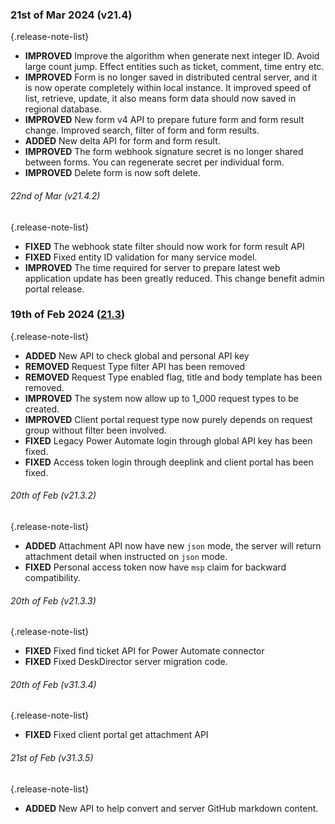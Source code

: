 ### 21st of Mar 2024 (v21.4)
{.release-note-list}
- **IMPROVED** Improve the algorithm when generate next integer ID.  Avoid large count jump. Effect entities such as ticket, comment, time entry etc.
- **IMPROVED** Form is no longer saved in distributed central server, and it is now operate completely within local instance. It improved speed of list, retrieve, update, it also means form data should now saved in regional database.
- **IMPROVED** New form v4 API to prepare future form and form result change. Improved search, filter of form and form results.
- **ADDED** New delta API for form and form result.
- **IMPROVED** The form webhook signature secret is no longer shared between forms. You can regenerate secret per individual form.
- **IMPROVED** Delete form is now soft delete.

###### 22nd of Mar (v21.4.2)
{.release-note-list}
- **FIXED** The webhook state filter should now work for form result API
- **FIXED** Fixed entity ID validation for many service model.
- **IMPROVED** The time required for server to prepare latest web application update has been greatly reduced. This change benefit admin portal release.

### 19th of Feb 2024 ([21.3](v21.3))

{.release-note-list}
- **ADDED** New API to check global and personal API key
- **REMOVED** Request Type filter API has been removed
- **REMOVED** Request Type enabled flag, title and body template has been removed.
- **IMPROVED** The system now allow up to 1_000 request types to be created.
- **IMPROVED** Client portal request type now purely depends on request group without filter been involved.
- **FIXED** Legacy Power Automate login through global API key has been fixed.
- **FIXED** Access token login through deeplink and client portal has been fixed.

###### 20th of Feb (v21.3.2)
{.release-note-list}
- **ADDED** Attachment API now have new `json` mode, the server will return attachment detail when instructed on `json` mode.
- **FIXED** Personal access token now have `msp` claim for backward compatibility.

###### 20th of Feb (v21.3.3)
{.release-note-list}
- **FIXED** Fixed find ticket API for Power Automate connector
- **FIXED** Fixed DeskDirector server migration code.

###### 20th of Feb (v31.3.4)
{.release-note-list}
- **FIXED** Fixed client portal get attachment API

###### 21st of Feb (v31.3.5)
{.release-note-list}
- **ADDED** New API to help convert and server GitHub markdown content.
